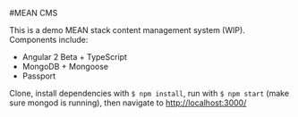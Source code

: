 #MEAN CMS

This is a demo MEAN stack content management system (WIP). Components include:

* Angular 2 Beta + TypeScript
* MongoDB + Mongoose
* Passport

Clone, install dependencies with `$ npm install`, run with `$ npm start` (make sure mongod is running), then navigate to [http://localhost:3000/](http://127.0.0.1:3000/)

